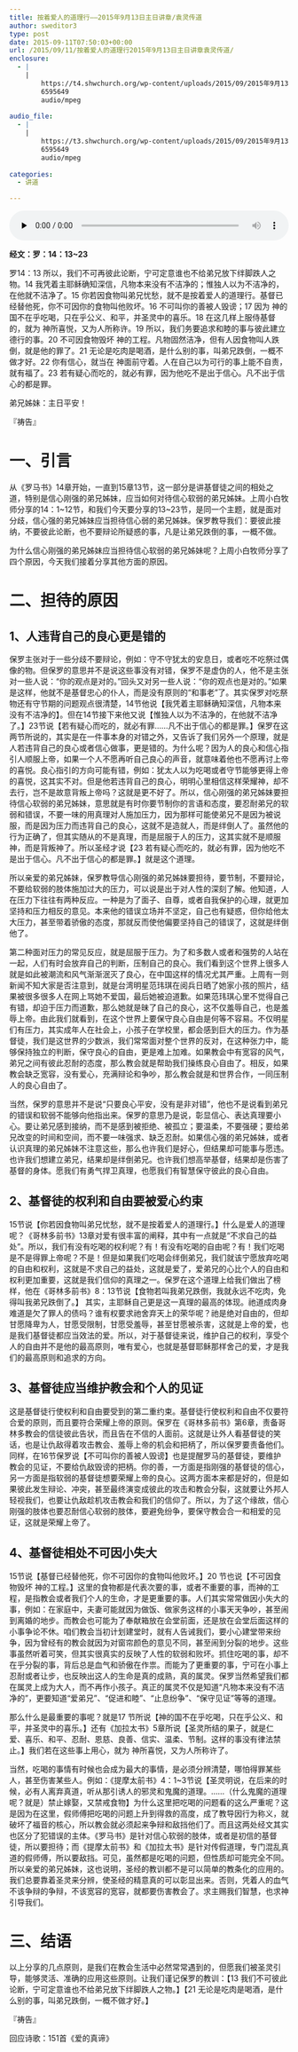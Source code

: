 ```yaml
---
title: 按着爱人的道理行——2015年9月13日主日讲章/袁灵传道
author: sweditor3
type: post
date: 2015-09-11T07:50:03+00:00
url: /2015/09/11/按着爱人的道理行2015年9月13日主日讲章袁灵传道/
enclosure:
  - |
    |
        https://t4.shwchurch.org/wp-content/uploads/2015/09/2015年9月13日讲道【音频】.mp3
        6595649
        audio/mpeg
        
audio_file:
  - |
    |
        https://t3.shwchurch.org/wp-content/uploads/2015/09/2015年9月13日讲道【音频】.mp3
        6595649
        audio/mpeg
        
categories:
  - 讲道

---
```

<audio class="wp-audio-shortcode" id="audio-12891-318" preload="none" style="width: 100%;" controls="controls"><source type="audio/mpeg" src="http://t5.shwchurch.org/wp-content/uploads/2015/09/2015年9月13日讲道【音频】.mp3?_=318" /><http://t5.shwchurch.org/wp-content/uploads/2015/09/2015年9月13日讲道【音频】.mp3></audio> 

**经文：罗：14：13~23** 

罗14：13 所以，我们不可再彼此论断，宁可定意谁也不给弟兄放下绊脚跌人之物。14 我凭着主耶稣确知深信，凡物本来没有不洁净的；惟独人以为不洁净的，在他就不洁净了。15 你若因食物叫弟兄忧愁，就不是按着爱人的道理行。基督已经替他死，你不可因你的食物叫他败坏。16 不可叫你的善被人毁谤；17 因为 神的国不在乎吃喝，只在乎公义、和平，并圣灵中的喜乐。18 在这几样上服侍基督的，就为 神所喜悦，又为人所称许。19 所以，我们务要追求和睦的事与彼此建立德行的事。20 不可因食物毁坏 神的工程。凡物固然洁净，但有人因食物叫人跌倒，就是他的罪了。21 无论是吃肉是喝酒，是什么别的事，叫弟兄跌倒，一概不做才好。22 你有信心，就当在 神面前守着。人在自己以为可行的事上能不自责，就有福了。23 若有疑心而吃的，就必有罪，因为他吃不是出于信心。凡不出于信心的都是罪。 

弟兄姊妹：主日平安！ 

『祷告』 

# 一、引言
  


从《罗马书》14章开始，一直到15章13节，这一部分是讲基督徒之间的相处之道，特别是信心刚强的弟兄姊妹，应当如何对待信心软弱的弟兄姊妹。上周小白牧师分享的14：1~12节，和我们今天要分享的13~23节，是同一个主题，就是面对分歧，信心强的弟兄姊妹应当担待信心弱的弟兄姊妹。保罗教导我们：要彼此接纳，不要彼此论断，也不要辩论所疑惑的事，凡是让弟兄跌倒的事，一概不做。 

为什么信心刚强的弟兄姊妹应当担待信心软弱的弟兄姊妹呢？上周小白牧师分享了四个原因，今天我们接着分享其他方面的原因。 

# 二、担待的原因
  


## 1、人违背自己的良心更是错的
  


保罗主张对于一些分歧不要辩论，例如：守不守犹太的安息日，或者吃不吃祭过偶像的物。但保罗的意思并不是说这些事没有对错，保罗不是虚伪的人，他不是主张对一些人说：&ldquo;你的观点是对的。&rdquo;回头又对另一些人说：&ldquo;你的观点也是对的。&rdquo;如果是这样，他就不是基督忠心的仆人，而是没有原则的&ldquo;和事老&rdquo;了。其实保罗对吃祭物还有守节期的问题观点很清楚，14节他说【我凭着主耶稣确知深信，凡物本来没有不洁净的】。但在14节接下来他又说【惟独人以为不洁净的，在他就不洁净了。】23节说【若有疑心而吃的，就必有罪&hellip;&hellip;凡不出于信心的都是罪。】保罗在这两节所说的，其实是在一件事本身的对错之外，又告诉了我们另外一个原理，就是人若违背自己的良心或者信心做事，更是错的。为什么呢？因为人的良心和信心指引人顺服上帝，如果一个人不愿再听自己良心的声音，就意味着他也不愿再讨上帝的喜悦。良心指引的方向可能有错，例如：犹太人以为吃喝或者守节能够更得上帝的喜悦，这其实不对。但是他若违背自己的良心，明明心里相信这样荣耀神，却不去行，岂不是故意背叛上帝吗？这就是更不好了。所以，信心刚强的弟兄姊妹要担待信心软弱的弟兄姊妹，意思就是有时你要节制你的言语和态度，要忍耐弟兄的软弱和错误，不要一味的用真理对人施加压力，因为那样可能使弟兄不是因为被说服，而是因为压力而违背自己的良心，这就不是造就人，而是绊倒人了。虽然他的行为正确了，但其实随从的不是真理，而是屈服于人的压力，这其实就不是顺服神，而是背叛神了。所以圣经才说【23 若有疑心而吃的，就必有罪，因为他吃不是出于信心。凡不出于信心的都是罪。】就是这个道理。 

所以亲爱的弟兄姊妹，保罗教导信心刚强的弟兄姊妹要担待，要节制，不要辩论，不要给软弱的肢体施加过大的压力，可以说是出于对人性的深刻了解。他知道，人在压力下往往有两种反应。一种是为了面子、自尊，或者自我保护的心理，就更加坚持和压力相反的意见。本来他的错误立场并不坚定，自己也有疑惑，但你给他太大压力，甚至带着骄傲的态度，那就反而使他偏要坚持自己的错误了，这就是绊倒他了。 

第二种面对压力的常见反应，就是屈服于压力。为了和多数人或者和强势的人站在一起，人们有时会放弃自己的判断，压制自己的良心。我们看到这个世界上很多人就是如此被潮流和风气渐渐泯灭了良心，在中国这样的情况尤其严重。上周有一则新闻不知大家是否注意到，就是台湾明星范玮琪在阅兵日晒了她家小孩的照片，结果被很多很多人在网上骂她不爱国，最后她被迫道歉。如果范玮琪心里不觉得自己有错，却迫于压力而道歉，那么她就是昧了自己的良心，这不仅羞辱自己，也是羞辱上帝。由此我们就看到，在这个世界上要保守良心自由是何等不容易。不仅明星们有压力，其实成年人在社会上，小孩子在学校里，都会感到巨大的压力。作为基督徒，我们是这世界的少数派，我们常常面对整个世界的反对，在这种张力中，能够保持独立的判断，保守良心的自由，更是难上加难。如果教会中有宽容的风气，弟兄之间有彼此忍耐的态度，那么教会就是帮助我们操练良心自由了。相反，如果教会缺乏宽容，没有爱心，充满辩论和争吵，那么教会就是和世界合作，一同压制人的良心自由了。 

当然，保罗的意思并不是说&ldquo;只要良心平安，没有是非对错&rdquo;，他也不是说看到弟兄的错误和软弱不能够向他指出来。保罗的意思乃是说，彰显信心、表达真理要小心。要让弟兄感到接纳，而不是感到被拒绝、被孤立；要温柔，不要强硬；要给弟兄改变的时间和空间，而不要一味强求、缺乏忍耐。如果信心强的弟兄姊妹，或者认识真理的弟兄姊妹不注意这些，那么也许我们是好心，但结果却可能事与愿违。也许我们想建立弟兄，结果却是绊倒弟兄。也许我们想高举基督，结果却是伤害了基督的身体。愿我们有勇气捍卫真理，也愿我们有智慧保守彼此的良心自由。 

## 2、基督徒的权利和自由要被爱心约束
  


15节说【你若因食物叫弟兄忧愁，就不是按着爱人的道理行。】什么是爱人的道理呢？《哥林多前书》13章对爱有很丰富的阐释，其中有一点就是&ldquo;不求自己的益处&rdquo;。所以，我们有没有吃喝的权利呢？有！有没有吃喝的自由呢？有！我们吃喝是不是得罪上帝呢？不是！但是如果我们吃喝会绊倒弟兄，我们就该宁愿放弃吃喝的自由和权利，这就是不求自己的益处，这就是爱了，爱弟兄的心比个人的自由和权利更加重要，这就是我们信仰的真理之一。保罗在这个道理上给我们做出了榜样，他在《哥林多前书》8：13节说【食物若叫我弟兄跌倒，我就永远不吃肉，免得叫我弟兄跌倒了。】 其实，主耶稣自己更是这一真理的最高的体现。祂道成肉身难道是欠了罪人的债吗？谁有权要求祂舍弃天上的荣华呢？祂是绝对自由的，但却甘愿降卑为人，甘愿受限制，甘愿受羞辱，甚至甘愿被杀害，这就是上帝的爱，也是我们基督徒都应当效法的爱。所以，对于基督徒来说，维护自己的权利，享受个人的自由并不是他的最高原则，唯有爱心，也就是基督耶稣那样舍己的爱，才是我们的最高原则和追求的方向。 

## 3、基督徒应当维护教会和个人的见证
  


这是基督徒行使权利和自由要受到的第二重约束。基督徒行使权利和自由不仅要符合爱的原则，而且要符合荣耀上帝的原则。保罗在《哥林多前书》第6章，责备哥林多教会的信徒彼此告状，而且告在不信的人面前。这就是让外人看基督徒的笑话，也是让仇敌得着攻击教会、羞辱上帝的机会和把柄了，所以保罗要责备他们。同样，在16节保罗说【不可叫你的善被人毁谤】也是提醒罗马的基督徒，要维护教会的见证，不要给仇敌毁谤的把柄。你的善，一方面是指刚强的基督徒的信心，另一方面是指软弱的基督徒想要荣耀上帝的良心。这两方面本来都是好的，但是如果彼此发生辩论、冲突，甚至最终演变成彼此的攻击和教会分裂，这就要让外邦人轻视我们，也要让仇敌趁机攻击教会和我们的信仰了。所以，为了这个缘故，信心刚强的肢体也要忍耐信心软弱的肢体，要避免纷争，要保守教会合一和相爱的见证，这就是荣耀上帝了。 

## 4、基督徒相处不可因小失大
  


15节说【基督已经替他死，你不可因你的食物叫他败坏。】20 节也说【不可因食物毁坏 神的工程。】这里的食物都是代表次要的事，或者不重要的事，而神的工程，是指教会或者我们个人的生命，才是更重要的事。人们其实常常做因小失大的事，例如：在家庭中，夫妻可能就因为做饭、做家务这样的小事天天争吵，甚至闹到离婚的地步。而教会也可能为了奉献箱放在会堂前面，还是放在会堂后面这样的小事争论不休。咱们教会当初计划建堂时，就有人告诫我们，要小心建堂带来纷争，因为曾经有的教会就因为对窗帘颜色的意见不同，甚至闹到分裂的地步。这些事虽然听着可笑，但其实很真实的反映了人性的软弱和败坏。抓住吃喝的事，却不在乎分裂的事，背后总是血气和骄傲在作祟。而能为了更重要的事，宁可在小事上忍耐或者让步，也反映出这人的生命是真的成熟，真的属灵。保罗当然希望我们都在属灵上成为大人，而不再作小孩子。真正的属灵不仅是知道&ldquo;凡物本来没有不洁净的&rdquo;，更要知道&ldquo;爱弟兄&rdquo;、&ldquo;促进和睦&rdquo;、&ldquo;止息纷争&rdquo;、&ldquo;保守见证&rdquo;等等的道理。 

那么什么是最重要的事呢？就是17 节所说【神的国不在乎吃喝，只在乎公义、和平，并圣灵中的喜乐。】还有《加拉太书》5章所说【圣灵所结的果子，就是仁爱、喜乐、和平、忍耐、恩慈、良善、信实、温柔、节制。这样的事没有律法禁止。】我们若在这些事上用心，就为 神所喜悦，又为人所称许了。 

当然，吃喝的事情有时候也会成为最大的事情，是必须分辨清楚，哪怕得罪某些人，甚至伤害某些人。例如：《提摩太前书》4：1~3节说【圣灵明说，在后来的时候，必有人离弃真道，听从那引诱人的邪灵和鬼魔的道理。&hellip;&hellip;（什么鬼魔的道理呢？就是）禁止嫁娶，又禁戒食物】为什么这里把吃喝的问题看的这么严重呢？这是因为在这里，假师傅把吃喝的问题上升到得救的高度，成了教导因行为称义，就破坏了福音的核心，所以教会就必须起来争辩和敌挡他们了。而且这两处经文其实也区分了犯错误的主体。《罗马书》是针对信心软弱的肢体，或者是初信的基督徒，所以要担待；而《提摩太前书》和《加拉太书》是针对传假道理，专门混乱真道的假师傅，所以要敌挡。可见，虽然都是吃喝的问题，但性质却可能完全不同。所以亲爱的弟兄姊妹，这也说明，圣经的教训都不是可以简单的教条化的应用的。我们总要靠着圣灵来分辨，使圣经的精意真的可以彰显出来。否则，凭着人的血气不该争辩的争辩，不该宽容的宽容，就都要伤害教会了。求主赐我们智慧，也求神引导我们。 

# **三、结语**
  


以上分享的几点原则，是我们在教会生活中必然常常遇到的，但愿我们被圣灵引导，能够灵活、准确的应用这些原则。让我们谨记保罗的教训：【13 我们不可彼此论断，宁可定意谁也不给弟兄放下绊脚跌人之物。】【21 无论是吃肉是喝酒，是什么别的事，叫弟兄跌倒，一概不做才好。】 

『祷告』 

回应诗歌：151首《爱的真谛》